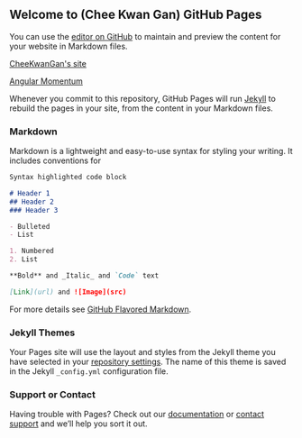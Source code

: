 ## Welcome to (Chee Kwan Gan) GitHub Pages

You can use the [editor on GitHub](https://github.com/ihpcganck/cheekwang.github.io/edit/master/index.md) to maintain and preview the content for your website in Markdown files.

[CheeKwanGan's site](https://sites.google.com/view/cheekwangan/home) 

[Angular Momentum](https://sites.google.com/view/cheekwangan/test-page?authuser=0)

Whenever you commit to this repository, GitHub Pages will run [Jekyll](https://jekyllrb.com/) to rebuild the pages in your site, from the content in your Markdown files.

### Markdown

Markdown is a lightweight and easy-to-use syntax for styling your writing. It includes conventions for

```markdown
Syntax highlighted code block

# Header 1
## Header 2
### Header 3

- Bulleted
- List

1. Numbered
2. List

**Bold** and _Italic_ and `Code` text

[Link](url) and ![Image](src)
```

For more details see [GitHub Flavored Markdown](https://guides.github.com/features/mastering-markdown/).

### Jekyll Themes

Your Pages site will use the layout and styles from the Jekyll theme you have selected in your [repository settings](https://github.com/ihpcganck/cheekwang.github.io/settings). The name of this theme is saved in the Jekyll `_config.yml` configuration file.

### Support or Contact

Having trouble with Pages? Check out our [documentation](https://help.github.com/categories/github-pages-basics/) or [contact support](https://github.com/contact) and we’ll help you sort it out.

<html>
<head> <title></title> 
<meta charset="UTF-8" /> 
<meta name="generator" content="TeX4ht (http://www.cse.ohio-state.edu/~gurari/TeX4ht/)" /> 
<link rel="stylesheet" type="text/css" href="angularmomentum.css" /> 
<script type="text/javascript" 
src="http://cdn.mathjax.org/mathjax/latest/MathJax.js?config=TeX-AMS-MML_HTMLorMML" 
></script> 
<style type="text/css">
.MathJax_MathML {text-indent: 0;}
</style> 
</head><body 
>
  </html>

